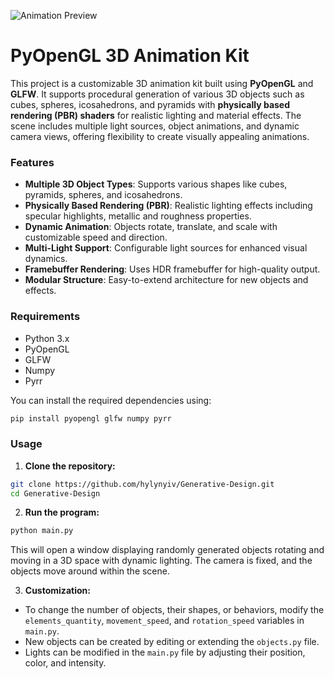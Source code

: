 ![Animation Preview](https://github.com/hylynyiv/Generative-Design/raw/master/AnimGenerator/PyOpenGLAnim00.gif)


# PyOpenGL 3D Animation Kit

This project is a customizable 3D animation kit built using **PyOpenGL** and **GLFW**. It supports procedural generation of various 3D objects such as cubes, spheres, icosahedrons, and pyramids with **physically based rendering (PBR) shaders** for realistic lighting and material effects. The scene includes multiple light sources, object animations, and dynamic camera views, offering flexibility to create visually appealing animations.

### Features

- **Multiple 3D Object Types**: Supports various shapes like cubes, pyramids, spheres, and icosahedrons.
- **Physically Based Rendering (PBR)**: Realistic lighting effects including specular highlights, metallic and roughness properties.
- **Dynamic Animation**: Objects rotate, translate, and scale with customizable speed and direction.
- **Multi-Light Support**: Configurable light sources for enhanced visual dynamics.
- **Framebuffer Rendering**: Uses HDR framebuffer for high-quality output.
- **Modular Structure**: Easy-to-extend architecture for new objects and effects.

### Requirements

- Python 3.x
- PyOpenGL
- GLFW
- Numpy
- Pyrr

You can install the required dependencies using:

```bash
pip install pyopengl glfw numpy pyrr
```

### Usage

1. **Clone the repository:**

```bash
git clone https://github.com/hylynyiv/Generative-Design.git
cd Generative-Design
```

2. **Run the program:**

```bash
python main.py
```

This will open a window displaying randomly generated objects rotating and moving in a 3D space with dynamic lighting. The camera is fixed, and the objects move around within the scene.

3. **Customization:**

- To change the number of objects, their shapes, or behaviors, modify the `elements_quantity`, `movement_speed`, and `rotation_speed` variables in `main.py`.
- New objects can be created by editing or extending the `objects.py` file.
- Lights can be modified in the `main.py` file by adjusting their position, color, and intensity.
